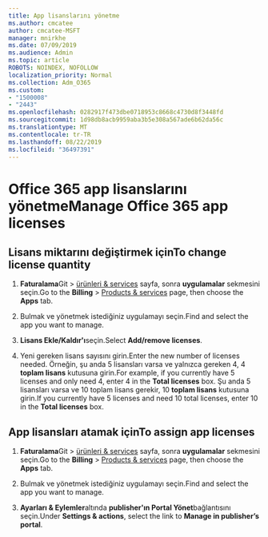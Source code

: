```yaml
---
title: App lisanslarını yönetme
ms.author: cmcatee
author: cmcatee-MSFT
manager: mnirkhe
ms.date: 07/09/2019
ms.audience: Admin
ms.topic: article
ROBOTS: NOINDEX, NOFOLLOW
localization_priority: Normal
ms.collection: Adm_O365
ms.custom:
- "1500008"
- "2443"
ms.openlocfilehash: 0282917f473dbe0718953c8668c4730d8f3448fd
ms.sourcegitcommit: 1d98db8acb9959aba3b5e308a567ade6b62da56c
ms.translationtype: MT
ms.contentlocale: tr-TR
ms.lasthandoff: 08/22/2019
ms.locfileid: "36497391"
---
```

# <a name="manage-office-365-app-licenses"></a><span data-ttu-id="bfc51-102">Office 365 app lisanslarını yönetme</span><span class="sxs-lookup"><span data-stu-id="bfc51-102">Manage Office 365 app licenses</span></span>

## <a name="to-change-license-quantity"></a><span data-ttu-id="bfc51-103">Lisans miktarını değiştirmek için</span><span class="sxs-lookup"><span data-stu-id="bfc51-103">To change license quantity</span></span>

1. <span data-ttu-id="bfc51-104">**Faturalama**Git > [ürünleri & services](https://go.microsoft.com/fwlink/p/?linkid=842054) sayfa, sonra **uygulamalar** sekmesini seçin.</span><span class="sxs-lookup"><span data-stu-id="bfc51-104">Go to the **Billing** > [Products & services](https://go.microsoft.com/fwlink/p/?linkid=842054) page, then choose the **Apps** tab.</span></span>

2. <span data-ttu-id="bfc51-105">Bulmak ve yönetmek istediğiniz uygulamayı seçin.</span><span class="sxs-lookup"><span data-stu-id="bfc51-105">Find and select the app you want to manage.</span></span>  

3. <span data-ttu-id="bfc51-106">**Lisans Ekle/Kaldır'ı**seçin.</span><span class="sxs-lookup"><span data-stu-id="bfc51-106">Select **Add/remove licenses**.</span></span>

4. <span data-ttu-id="bfc51-107">Yeni gereken lisans sayısını girin.</span><span class="sxs-lookup"><span data-stu-id="bfc51-107">Enter the new number of licenses needed.</span></span> <span data-ttu-id="bfc51-108">Örneğin, şu anda 5 lisansları varsa ve yalnızca gereken 4, 4 **toplam lisans** kutusuna girin.</span><span class="sxs-lookup"><span data-stu-id="bfc51-108">For example, if you currently have 5 licenses and only need 4, enter 4 in the **Total licenses** box.</span></span> <span data-ttu-id="bfc51-109">Şu anda 5 lisansları varsa ve 10 toplam lisans gerekir, 10 **toplam lisans** kutusuna girin.</span><span class="sxs-lookup"><span data-stu-id="bfc51-109">If you currently have 5 licenses and need 10 total licenses, enter 10 in the **Total licenses** box.</span></span>

## <a name="to-assign-app-licenses"></a><span data-ttu-id="bfc51-110">App lisansları atamak için</span><span class="sxs-lookup"><span data-stu-id="bfc51-110">To assign app licenses</span></span>

1. <span data-ttu-id="bfc51-111">**Faturalama**Git > [ürünleri & services](https://go.microsoft.com/fwlink/p/?linkid=842054) sayfa, sonra **uygulamalar** sekmesini seçin.</span><span class="sxs-lookup"><span data-stu-id="bfc51-111">Go to the **Billing** > [Products & services](https://go.microsoft.com/fwlink/p/?linkid=842054) page, then choose the **Apps** tab.</span></span>

2. <span data-ttu-id="bfc51-112">Bulmak ve yönetmek istediğiniz uygulamayı seçin.</span><span class="sxs-lookup"><span data-stu-id="bfc51-112">Find and select the app you want to manage.</span></span>  

3. <span data-ttu-id="bfc51-113">**Ayarları & Eylemler**altında **publisher'ın Portal Yönet**bağlantısını seçin.</span><span class="sxs-lookup"><span data-stu-id="bfc51-113">Under **Settings & actions**, select the link to **Manage in publisher’s portal**.</span></span>